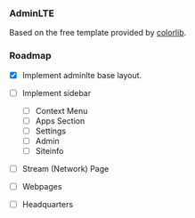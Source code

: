 ### AdminLTE 
Based on the free template provided by [colorlib](https://adminlte.io/).

### Roadmap
- [x] Implement adminlte base layout.
- [ ] Implement sidebar
  - [ ] Context Menu
  - [ ] Apps Section
  - [ ] Settings
  - [ ] Admin
  - [ ] Siteinfo
- [ ] Stream (Network) Page
- [ ] Webpages
- [ ] Headquarters

